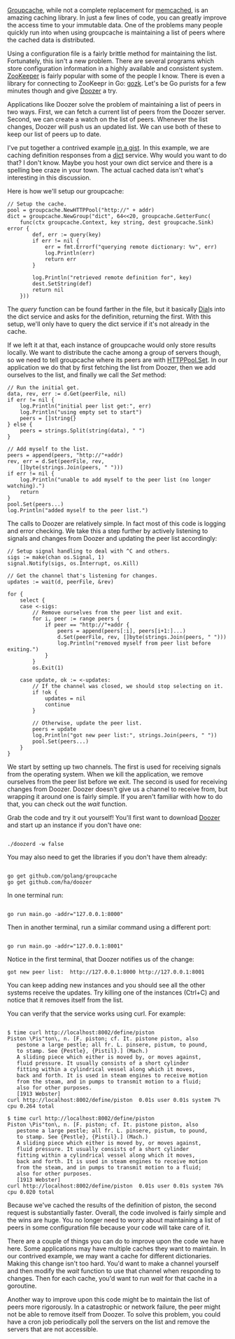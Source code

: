 <!-- Title: Dynamic Server Management With Doozer and Groupcache -->
<!-- Author: Joshua Marsh -->
<!-- Description: Groupcache provides a great way to cache data. Instances can be dynamically managed using software like Doozer. -->
<!-- Tags: go,golang,groupcache,doozer -->
<!-- Languages: go,shell -->

[Groupcache](https://github.com/golang/groupcache), while not a
complete replacement for [memcached](http://memcached.org/), is an
amazing caching library. In just a few lines of code, you can greatly
improve the access time to your immutable data. One of the problems
many people quickly run into when using groupcache is maintaining a
list of peers where the cached data is distributed.

Using a configuration file is a fairly brittle method for maintaining
the list. Fortunately, this isn't a new problem. There are several
programs which store configuration information in a highly available
and consistent system. [ZooKeeper](http://zookeeper.apache.org/) is
fairly popular with some of the people I know. There is even a library
for connecting to ZooKeepr in Go:
[gozk](https://wiki.ubuntu.com/gozk). Let's be Go purists for a few
minutes though and give [Doozer](https://github.com/ha/doozerd) a try.

Applications like Doozer solve the problem of maintaining a list of
peers in two ways. First, we can fetch a current list of peers from
the Doozer server. Second, we can create a watch on the list of
peers. Whenever the list changes, Doozer will push us an updated
list. We can use both of these to keep our list of peers up to date.

I've put together a contrived example
[in a gist](https://gist.github.com/icub3d/7505798). In this example,
we are caching definition responses from a
[dict](http://www.dict.org/) service. Why would you want to do that? I
don't know. Maybe you host your own dict service and there is a
spelling bee craze in your town. The actual cached data isn't what's
interesting in this discussion.

Here is how we'll setup our groupcache:

<pre><code data-language="go">// Setup the cache.
pool = groupcache.NewHTTPPool("http://" + addr)
dict = groupcache.NewGroup("dict", 64<<20, groupcache.GetterFunc(
	func(ctx groupcache.Context, key string, dest groupcache.Sink) error {
		def, err := query(key)
		if err != nil {
			err = fmt.Errorf("querying remote dictionary: %v", err)
			log.Println(err)
			return err
		}

		log.Println("retrieved remote definition for", key)
		dest.SetString(def)
		return nil
	}))
</code></pre>

The _query_ function can be found farther in the file, but it
basically [Dial](http://golang.org/pkg/net/#Dial)s into the dict
service and asks for the definition, returning the first. With this
setup, we'll only have to query the dict service if it's not already
in the cache.

If we left it at that, each instance of groupcache would only store
results locally. We want to distribute the cache among a group of
servers though, so we need to tell groupcache where its peers are with
[HTTPPool.Set](http://godoc.org/github.com/golang/groupcache#HTTPPool.Set). In
our application we do that by first fetching the list from Doozer,
then we add ourselves to the list, and finally we call the _Set_ method:

<pre><code data-language="go">// Run the initial get.
data, rev, err := d.Get(peerFile, nil)
if err != nil {
	log.Println("initial peer list get:", err)
	log.Println("using empty set to start")
	peers = []string{}
} else {
	peers = strings.Split(string(data), " ")
}

// Add myself to the list.
peers = append(peers, "http://"+addr)
rev, err = d.Set(peerFile, rev,
	[]byte(strings.Join(peers, " ")))
if err != nil {
	log.Println("unable to add myself to the peer list (no longer watching).")
	return
}
pool.Set(peers...)
log.Println("added myself to the peer list.")
</code></pre>

The calls to Doozer are relatively simple. In fact most of this code
is logging and error checking. We take this a step further by actively
listening to signals and changes from Doozer and updating the peer
list accordingly:

<pre><code data-language="go">// Setup signal handling to deal with ^C and others.
sigs := make(chan os.Signal, 1)
signal.Notify(sigs, os.Interrupt, os.Kill)

// Get the channel that's listening for changes.
updates := wait(d, peerFile, &rev)

for {
	select {
	case <-sigs:
		// Remove ourselves from the peer list and exit.
		for i, peer := range peers {
			if peer == "http://"+addr {
				peers = append(peers[:i], peers[i+1:]...)
				d.Set(peerFile, rev, []byte(strings.Join(peers, " ")))
				log.Println("removed myself from peer list before exiting.")
			}
		}
		os.Exit(1)

	case update, ok := <-updates:
		// If the channel was closed, we should stop selecting on it.
		if !ok {
			updates = nil
			continue
		}

		// Otherwise, update the peer list.
		peers = update
		log.Println("got new peer list:", strings.Join(peers, " "))
		pool.Set(peers...)
	}
}
</code></pre>

We start by setting up two channels. The first is used for receiving
signals from the operating system. When we kill the application, we
remove ourselves from the peer list before we exit. The second is used
for receiving changes from Doozer. Doozer doesn't give us a channel to
receive from, but wrapping it around one is fairly simple. If you
aren't familiar with how to do that, you can check out the _wait_
function.

Grab the code and try it out yourself! You'll first want to download
[Doozer](https://github.com/ha/doozerd/downloads) and start up an
instance if you don't have one:

<pre><code data-language="shell">
./doozerd -w false
</code></pre>

You may also need to get the libraries if you don't have them
already:

<pre><code data-language="shell">
go get github.com/golang/groupcache
go get github.com/ha/doozer
</code></pre>

In one terminal run: 

<pre><code data-language="shell">
go run main.go -addr="127.0.0.1:8000"
</code></pre>

Then in another terminal, run a similar command using a different
port:

<pre><code data-language="shell">
go run main.go -addr="127.0.0.1:8001"
</code></pre>

Notice in the first terminal, that Doozer notifies us of the change:

	got new peer list:  http://127.0.0.1:8000 http://127.0.0.1:8001
	
You can keep adding new instances and you should see all the other
systems receive the updates. Try killing one of the instances (Ctrl+C)
and notice that it removes itself from the list.

You can verify that the service works using curl. For example:

<pre><code data-language="shell">
$ time curl http://localhost:8002/define/piston
Piston \Pis"ton\, n. [F. piston; cf. It. pistone piston, also
   pestone a large pestle; all fr. L. pinsere, pistum, to pound,
   to stamp. See {Pestle}, {Pistil}.] (Mach.)
   A sliding piece which either is moved by, or moves against,
   fluid pressure. It usually consists of a short cylinder
   fitting within a cylindrical vessel along which it moves,
   back and forth. It is used in steam engines to receive motion
   from the steam, and in pumps to transmit motion to a fluid;
   also for other purposes.
   [1913 Webster]
curl http://localhost:8002/define/piston  0.01s user 0.01s system 7% cpu 0.264 total

$ time curl http://localhost:8002/define/piston
Piston \Pis"ton\, n. [F. piston; cf. It. pistone piston, also
   pestone a large pestle; all fr. L. pinsere, pistum, to pound,
   to stamp. See {Pestle}, {Pistil}.] (Mach.)
   A sliding piece which either is moved by, or moves against,
   fluid pressure. It usually consists of a short cylinder
   fitting within a cylindrical vessel along which it moves,
   back and forth. It is used in steam engines to receive motion
   from the steam, and in pumps to transmit motion to a fluid;
   also for other purposes.
   [1913 Webster]
curl http://localhost:8002/define/piston  0.01s user 0.01s system 76% cpu 0.020 total
</code></pre>

Because we've cached the results of the definition of piston, the
second request is substantially faster. Overall, the code involved is
fairly simple and the wins are huge. You no longer need to worry about
maintaining a list of peers in some configuration file because your
code will take care of it.

There are a couple of things you can do to improve upon the code we
have here. Some applications may have multiple caches they want to
maintain. In our contrived example, we may want a cache for different
dictionaries. Making this change isn't too hard. You'd want to make a
channel yourself and then modify the _wait_ function to use that
channel when responding to changes. Then for each cache, you'd want to
run _wait_ for that cache in a goroutine.

Another way to improve upon this code might be to maintain the list of
peers more rigorously. In a catastrophic or network failure, the peer
might not be able to remove itself from Doozer. To solve this problem,
you could have a cron job periodically poll the servers on the list
and remove the servers that are not accessible.
